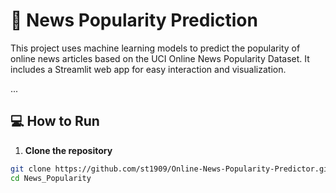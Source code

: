 # 📰 News Popularity Prediction

This project uses machine learning models to predict the popularity of online news articles based on the UCI Online News Popularity Dataset. It includes a Streamlit web app for easy interaction and visualization.

...

## 💻 How to Run

1. **Clone the repository**
```bash
git clone https://github.com/st1909/Online-News-Popularity-Predictor.git
cd News_Popularity

